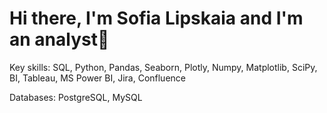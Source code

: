 # Hi there, I'm Sofia Lipskaia and I'm an analyst👋

Key skills:
SQL, Python, Pandas, Seaborn, Plotly, Numpy, Matplotlib, SciPy, BI, Tableau, MS Power BI, Jira, Confluence

Databases:
PostgreSQL, MySQL

<!--
**SofiaLipskaia/SofiaLipskaia** is a ✨ _special_ ✨ repository because its `README.md` (this file) appears on your GitHub profile.

Here are some ideas to get you started:

- 🔭 I’m currently working on ...
- 🌱 I’m currently learning ...
- 👯 I’m looking to collaborate on ...
- 🤔 I’m looking for help with ...
- 💬 Ask me about ...
- 📫 How to reach me: ...
- 😄 Pronouns: ...
- ⚡ Fun fact: ...
-->
